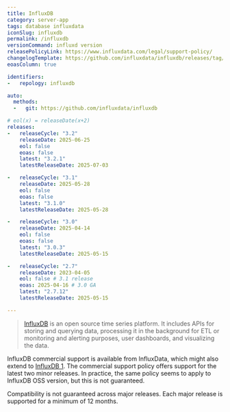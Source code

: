 ```yaml
---
title: InfluxDB
category: server-app
tags: database influxdata
iconSlug: influxdb
permalink: /influxdb
versionCommand: influxd version
releasePolicyLink: https://www.influxdata.com/legal/support-policy/
changelogTemplate: https://github.com/influxdata/influxdb/releases/tag/v__LATEST__
eoasColumn: true

identifiers:
-   repology: influxdb

auto:
  methods:
  -   git: https://github.com/influxdata/influxdb

# eol(x) = releaseDate(x+2)
releases:
-   releaseCycle: "3.2"
    releaseDate: 2025-06-25
    eol: false
    eoas: false
    latest: "3.2.1"
    latestReleaseDate: 2025-07-03

-   releaseCycle: "3.1"
    releaseDate: 2025-05-28
    eol: false
    eoas: false
    latest: "3.1.0"
    latestReleaseDate: 2025-05-28

-   releaseCycle: "3.0"
    releaseDate: 2025-04-14
    eol: false
    eoas: false
    latest: "3.0.3"
    latestReleaseDate: 2025-05-15

-   releaseCycle: "2.7"
    releaseDate: 2023-04-05
    eol: false # 3.1 release
    eoas: 2025-04-16 # 3.0 GA
    latest: "2.7.12"
    latestReleaseDate: 2025-05-15

---
```


> [InfluxDB](https://github.com/influxdata/influxdb) is an open source time series platform.
> It includes APIs for storing and querying data, processing it in the background for ETL or
> monitoring and alerting purposes, user dashboards, and visualizing the data.

InfluxDB commercial support is available from InfluxData, which might also extend to
[InfluxDB 1](https://github.com/influxdata/influxdb/issues/25045). The commercial support
policy offers support for the latest two minor releases. In practice, the same policy
seems to apply to InfluxDB OSS version, but this is not guaranteed.

Compatibility is not guaranteed across major releases.
Each major release is supported for a minimum of 12 months.
